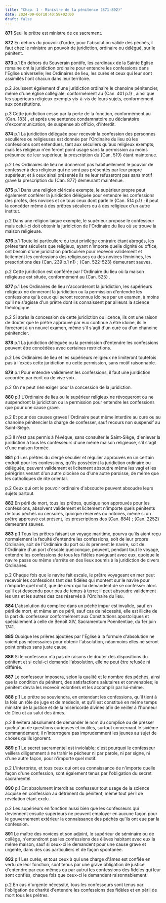 ```yaml
---
title: "Chap. 1 - Ministre de la pénitence (871-892)"
date: 2024-09-06T18:40:58+02:00
draft: false
---
```




**871**
Seul le prêtre est ministre de ce sacrement.

**872**
En dehors du pouvoir d'ordre, pour l'absolution valide des péchés,
il faut chez le ministre un pouvoir de juridiction, ordinaire ou délégué,
sur le pénitent.

**873**
p.1 En dehors du Souverain pontife, les cardinaux de la Sainte Eglise romaine
ont la juridiction ordinaire pour entendre les confessions dans l'Eglise
universelle; les Ordinaires de lieu,
les curés et ceux qui leur sont assimilés l'ont chacun dans leur territoire.

p.2 Jouissent également d'une juridiction ordinaire le chanoine pénitencier,
même d'une église collégiale, conformément au {Can.
401 p.1} , ainsi que les supérieurs religieux exempts vis-à-vis de leurs
sujets, conformément aux constitutions.

p.3 Cette juridiction cesse par la perte de la fonction, conformément au {Can.
183} , et après une sentence condamnatoire ou déclaratoire d'excommunication,
de suspense ab officio, d'interdit.

**874**
p.1 La juridiction déléguée pour recevoir la confession des personnes
séculières ou religieuses est donnée par l'Ordinaire du lieu où les confessions
sont entendues, tant aux séculiers qu'aux religieux exempts;
mais les religieux n'en feront point usage sans la permission au moins présumée
de leur supérieur, la prescription du {Can. 519} étant maintenue.

p.2 Les Ordinaires de lieu ne donneront pas habituellement le pouvoir de
confesser à des religieux qui ne sont pas présentés par leur propre supérieur;
et à ceux ainsi présentés ils ne leur refuseront pas sans motif grave la
prescription du {Can. 877} demeurant maintenue.

**875**
p.1 Dans une religion cléricale exempte,
le supérieur propre peut également conférer la juridiction déléguée pour
entendre les confessions des profès,
des novices et ce tous ceux dont parle le {Can.
514 p.1} ; il peut la concéder même à des prêtres séculiers ou à des religieux
d'un autre institut.

p.2 Dans une religion laïque exempte,
le supérieur propose le confesseur mais celui-ci doit obtenir la juridiction de
l'Ordinaire du lieu où se trouve la maison religieuse.

**876**
p.1 Toute loi particulière ou tout privilège contraire étant abrogés,
les prêtes tant séculiers que religieux,
ayant n'importe quelle dignité ou office,
ont besoin d'une juridiction particulière pour recevoir validement et
licitement les confessions des religieuses ou des novices féminines,
les prescriptions des {Can. 239 p.1 n1} ; {Can. 522-523} demeurant sauves.

p.2 Cette juridiction est conférée par l'Ordinaire du lieu où la maison
religieuse est située, conformément au {Can. 525} .

**877**
p.1 Les Ordinaires de lieu n'accorderont la juridiction,
les supérieurs religieux ne donneront la juridiction ou la permission
d'entendre les confessions qu'à ceux qui seront reconnus idoines par un examen,
à moins qu'il ne s'agisse d'un prêtre dont ils connaissent par ailleurs la
science théologique.

p.2 Si après la concession de cette juridiction ou licence,
ils ont une raison de douter que le prêtre approuvé par eux continue à être
idoine, ils le forceront à un nouvel examen,
même s'il s'agit d'un curé ou d'un chanoine pénitencier.

**878**
p.1 La juridiction déléguée ou la permission d'entendre les confessions peuvent
être concédées avec certaines restrictions.

p.2 Les Ordinaires de lieu et les supérieurs religieux ne limiteront toutefois
pas à l'excès cette juridiction ou cette permission, sans motif raisonnable.

**879**
p.1 Pour entendre validement les confessions,
il faut une juridiction accordée par écrit ou de vive voix.

p.2 On ne peut rien exiger pour la concession de la juridiction.

**880**
p.1 L'Ordinaire de lieu ou le supérieur religieux ne révoqueront ou ne
suspendront la juridiction ou la permission pour entendre les confessions que
pour une cause grave.

p.2 Et pour des causes graves l'Ordinaire peut même interdire au curé ou au
chanoine pénitencier la charge de confesser,
sauf recours non suspensif au Saint-Siège.

p.3 Il n'est pas permis à l'évêque, sans consulter le Saint-Siège,
d'enlever la juridiction à tous les confesseurs d'une même maison religieuse,
s'il s'agit d'une maison formée.

**881**
p.1 Les prêtres du clergé séculier et régulier approuvés en un certain endroit
pour les confessions, qu'ils possèdent la juridiction ordinaire ou déléguée,
peuvent validement et licitement absoudre même les vagi et les pérégrins venant
d'un autre diocèse ou d'une autre paroisse,
de même que les catholiques de rite oriental.

p.2 Ceux qui ont le pouvoir ordinaire d'absoudre peuvent absoudre leurs sujets
partout.

**882**
En péril de mort, tous les prêtres, quoique non approuvés pour les confessions,
absolvent validement et licitement n'importe quels pénitents de tous péchés ou
censures, quoique réservés ou notoires, même si un prêtre approuvé est présent,
les prescriptions des {Can. 884} ; {Can. 2252} demeurant sauves.

**883**
p.1 Tous les prêtres faisant un voyage maritime,
pourvu qu'ils aient reçu normalement la faculté d'entendre les confessions,
soit de leur propre Ordinaire, soit de l'Ordinaire du port où ils prennent le
navire, soit de l'Ordinaire d'un port d'escale quelconque, peuvent,
pendant tout le voyage, entendre les confessions de tous les fidèles naviguant
avec eux, quoique le navire passe ou même s'arrête en des lieux soumis à la
juridiction de divers Ordinaires.

p.2 Chaque fois que le navire fait escale,
le prêtre voyageant en mer peut recevoir les confessions tant des fidèles qui
montent sur le navire pour n'importe quel motif,
que de ceux qui lui demandent de se confesser alors qu'il est descendu pour peu
de temps à terre; il peut absoudre validement les uns et les autres des cas
réservés à l'Ordinaire du lieu.

**884**
L'absolution du complice dans un péché impur est invalide,
sauf en péril de mort, et même en ce péril, sauf cas de nécessité,
elle est illicite de la part du confesseur conformément aux Constitutions
apostoliques et spécialement à celle de Benoît XIV, Sacramentum Poenitentiae,
du 1er juin 1741.

**885**
Quoique les prières ajoutées par l'Eglise à la formule d'absolution ne soient
pas nécessaires pour obtenir l'absolution,
néanmoins elles ne seront point omises sans juste cause.

**886**
Si le confesseur n'a pas de raisons de douter des dispositions du pénitent et
si celui-ci demande l'absolution, elle ne peut être refusée ni différée.

**887**
Le confesseur imposera, selon la qualité et le nombre des péchés,
ainsi que la condition du pénitent, des satisfactions salutaires et
convenables; le pénitent devra les recevoir volontiers et les accomplir par
lui-même.

**888**
p.1 Le prêtre se souviendra, en entendant les confessions,
qu'il tient à la fois un rôle de juge et de médecin,
et qu'il est constitué en même temps ministre de la justice et de la
miséricorde divines afin de veiller à l'honneur de Dieu et au salut des âmes.

p.2 Il évitera absolument de demander le nom du complice ou de presser
quelqu'un de questions curieuses et inutiles,
surtout concernant le sixième commandement;
il n'interrogera pas imprudemment les jeunes au sujet de choses qu'ils
ignorent.

**889**
p.1 Le secret sacramentel est inviolable;
c'est pourquoi le confesseur veillera diligemment à ne trahir le pécheur ni par
parole, ni par signe, ni d'une autre façon, pour n'importe quel motif.

p.2 L'interprète, et tous ceux qui ont eu connaissance de n'importe quelle
façon d'une confession, sont également tenus par l'obligation du secret
sacramentel.

**890**
p.1 Est absolument interdit au confesseur tout usage de la science acquise en
confession au détriment du pénitent, même tout péril de révélation étant exclu.

p.2 Les supérieurs en fonction aussi bien que les confesseurs qui deviennent
ensuite supérieurs ne peuvent employer en aucune façon pour le gouvernement
extérieur la connaissance des péchés qu'ils ont eue par la confession.

**891**
Le maître des novices et son adjoint, le supérieur de séminaire ou de collège,
n'entendront pas les confessions des élèves habitant avec eux la même maison,
sauf si ceux-ci le demandent pour une cause grave et urgente,
dans des cas particuliers et de façon spontanée.

**892**
p.1 Les curés, et tous ceux à qui une charge d'âmes est confiée en vertu de
leur fonction, sont tenus par une grave obligation de justice d'entendre par
eux-mêmes ou par autrui les confessions des fidèles qui leur sont confiés,
chaque fois que ceux-ci le demandent raisonnablement.

p.2 En cas d'urgente nécessité, tous les confesseurs sont tenus par
l'obligation de charité d'entendre les confessions des fidèles et en péril de
mort tous les prêtres.

